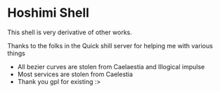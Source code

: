 # Hoshimi Shell

This shell is very derivative of other works.

Thanks to the folks in the Quick shill server for helping me with various things

- All bezier curves are stolen from Caelaestia and Illogical impulse
- Most services are stolen from Caelestia
- Thank you gpl for existing :>
